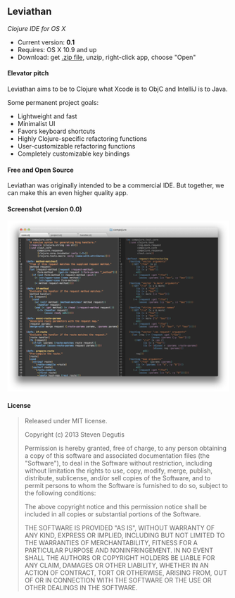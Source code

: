 ## Leviathan

*Clojure IDE for OS X*

* Current version: **0.1**
* Requires: OS X 10.9 and up
* Download: get [.zip file](https://raw.github.com/sdegutis/Leviathan/master/Builds/Leviathan-LATEST.app.tar.gz), unzip, right-click app, choose "Open"

#### Elevator pitch

Leviathan aims to be to Clojure what Xcode is to ObjC and IntelliJ is to Java.

Some permanent project goals:

- Lightweight and fast
- Minimalist UI
- Favors keyboard shortcuts
- Highly Clojure-specific refactoring functions
- User-customizable refactoring functions
- Completely customizable key bindings

#### Free and Open Source

Leviathan was originally intended to be a commercial IDE. But together, we can make this an even higher quality app.

#### Screenshot (version 0.0)

![leviathan.png](leviathan.png)

#### License

> Released under MIT license.
>
> Copyright (c) 2013 Steven Degutis
>
> Permission is hereby granted, free of charge, to any person obtaining a copy
> of this software and associated documentation files (the "Software"), to deal
> in the Software without restriction, including without limitation the rights
> to use, copy, modify, merge, publish, distribute, sublicense, and/or sell
> copies of the Software, and to permit persons to whom the Software is
> furnished to do so, subject to the following conditions:
>
> The above copyright notice and this permission notice shall be included in
> all copies or substantial portions of the Software.
>
> THE SOFTWARE IS PROVIDED "AS IS", WITHOUT WARRANTY OF ANY KIND, EXPRESS OR
> IMPLIED, INCLUDING BUT NOT LIMITED TO THE WARRANTIES OF MERCHANTABILITY,
> FITNESS FOR A PARTICULAR PURPOSE AND NONINFRINGEMENT. IN NO EVENT SHALL THE
> AUTHORS OR COPYRIGHT HOLDERS BE LIABLE FOR ANY CLAIM, DAMAGES OR OTHER
> LIABILITY, WHETHER IN AN ACTION OF CONTRACT, TORT OR OTHERWISE, ARISING FROM,
> OUT OF OR IN CONNECTION WITH THE SOFTWARE OR THE USE OR OTHER DEALINGS IN
> THE SOFTWARE.
